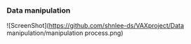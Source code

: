 ### Data manipulation
![ScreenShot](https://github.com/shnlee-ds/VAXproject/Data manipulation/manipulation process.png)
